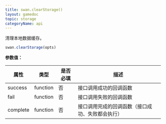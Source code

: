 ```yaml
---
title: swan.clearStorage()
layout: gamedoc
topic: storage
categoryName: api
---
```



清理本地数据缓存。

```js
swan.clearStorage(opts)
```

**参数值：**

|属性|类型|是否必填|描述|
|-|-|-|-|
|success|function|否|接口调用成功的回调函数|
|fail|function|否|接口调用失败的回调函数|
|complete|function|否|接口调用完成的回调函数（接口成功、失败都会执行）|